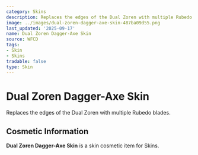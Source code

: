 ```yaml
---
category: Skins
description: Replaces the edges of the Dual Zoren with multiple Rubedo blades.
image: ../images/dual-zoren-dagger-axe-skin-487ba09d55.png
last_updated: '2025-09-17'
name: Dual Zoren Dagger-Axe Skin
source: WFCD
tags:
- Skin
- Skins
tradable: false
type: Skin
---
```


# Dual Zoren Dagger-Axe Skin

Replaces the edges of the Dual Zoren with multiple Rubedo blades.

## Cosmetic Information

**Dual Zoren Dagger-Axe Skin** is a skin cosmetic item for Skins.

